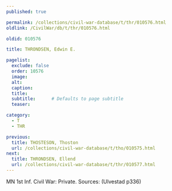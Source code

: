 ```yaml
---
published: true

permalink: /collections/civil-war-database/t/thr/010576.html
oldlink: /CivilWar/db/t/thr/010576.html

oldid: 010576

title: THRONDSEN, Edwin E.

pagelist:
  exclude: false
  order: 10576
  image: 
  alt:
  caption:
  title:
  subtitle:      # Defaults to page subtitle
  teaser:

category: 
  - T 
  - THR

previous:
  title: THOSTESON, Thoston
  url: /collections/civil-war-database/t/tho/010575.html  
next:
  title: THRONDSEN, Ellend
  url: /collections/civil-war-database/t/thr/010577.html   
---
```

MN 1st Inf. Civil War: Private. Sources: (Ulvestad p336)